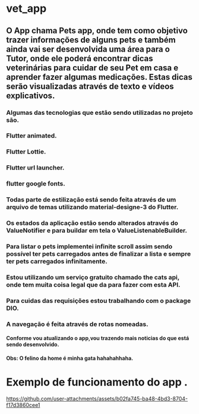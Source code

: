 # vet_app
## O App chama Pets app, onde tem como objetivo trazer informações de alguns pets e também ainda vai ser desenvolvida uma área para o Tutor, onde ele poderá encontrar dicas veterinárias para cuidar de seu Pet em casa e aprender fazer algumas medicações. Estas dicas serão visualizadas através de texto e vídeos explicativos.
### Algumas das tecnologias que estão sendo utilizadas no projeto são.
### Flutter animated.
###  Flutter Lottie.
### Flutter url launcher.
###  flutter google fonts.
### Todas parte de estilização está sendo feita através de um arquivo de temas utilizando material-designe-3 do Flutter.
### Os estados da aplicação estão sendo alterados através do ValueNotifier e para buildar em tela o ValueListenableBuilder.
### Para listar o pets implementei infinite scroll assim sendo possível ter pets carregados antes de finalizar a lista e sempre ter pets carregados infinitamente.
### Estou utilizando um serviço gratuito chamado the cats api, onde tem muita coisa legal que da para fazer com esta API.
### Para cuidas das requisições estou trabalhando com o package DIO.
### A navegação é feita através de rotas nomeadas. 
#### Conforme vou atualizando o app,vou trazendo mais noticias do que está sendo desenvolvido.
#### Obs: O felino da home é minha gata hahahahhaha.

# Exemplo  de funcionamento  do app .
https://github.com/user-attachments/assets/b02fa745-ba48-4bd3-8704-f17d3860cee1

